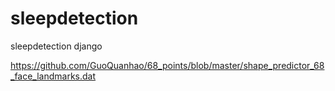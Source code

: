 # sleepdetection
sleepdetection django

https://github.com/GuoQuanhao/68_points/blob/master/shape_predictor_68_face_landmarks.dat
